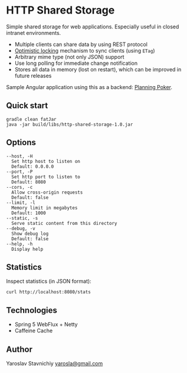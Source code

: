 HTTP Shared Storage
===================

Simple shared storage for web applications. Especially useful in closed intranet environments.

- Multiple clients can share data by using REST protocol
- [Optimistic locking](https://en.wikipedia.org/wiki/Optimistic_concurrency_control) 
  mechanism to sync clients (using `ETag`)
- Arbitrary mime type (not only JSON) support
- Use long polling for immediate change notification
- Stores all data in memory (lost on restart), which can be improved in future releases

Sample Angular application using this as a backend: 
[Planning Poker](https://github.com/yarosla/poker).

Quick start
-----------

    gradle clean fatJar
    java -jar build/libs/http-shared-storage-1.0.jar

Options
-------

    --host, -H
      Set http host to listen on
      Default: 0.0.0.0
    --port, -P
      Set http port to listen to
      Default: 8080
    --cors, -c
      Allow cross-origin requests
      Default: false
    --limit, -l
      Memory limit in megabytes
      Default: 1000
    --static, -s
      Serve static content from this directory
    --debug, -v
      Show debug log
      Default: false
    --help, -h
      Display help

Statistics
----------

Inspect statistics (in JSON format):

    curl http://localhost:8080/stats

Technologies
------------

- Spring 5 WebFlux + Netty
- Caffeine Cache

Author
------

Yaroslav Stavnichiy <yarosla@gmail.com>
